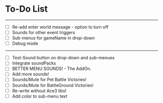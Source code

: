 # To-Do List

-------------------------------------------------
- [ ] Re-add enter world message - option to turn off
- [ ] Sounds for other event triggers
- [ ] Sub-menus for gameName in drop-down
- [ ] Debug mode
-------------------------------------------------
- [ ] Test-Sound button on drop-down and sub-menues
- [ ] Integrate soundPacks
- [ ] BETTER MENU SOUNDS! - The AddOn.
- [ ] Add more sounds!
- [ ] Sounds/Mute for Pet Battle Victories!
- [ ] Sounds/Mute for BattleGround Victories!
- [ ] Re-write without Ace3 libs!
- [ ] Add color to sub-menu text